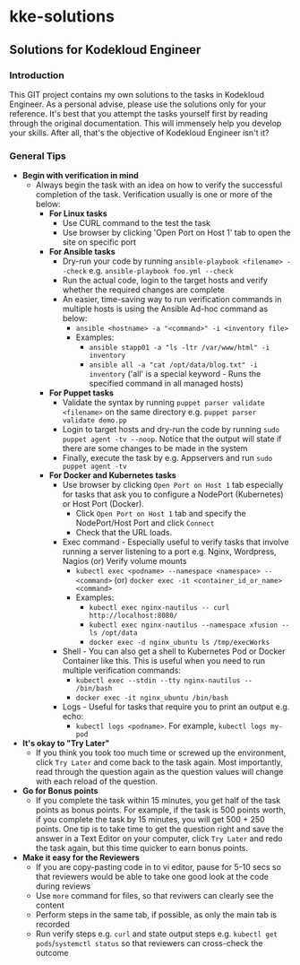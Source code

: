 # kke-solutions
## Solutions for Kodekloud Engineer
### Introduction
This GIT project contains my own solutions to the tasks in Kodekloud Engineer. As a personal advise, please use the solutions only for your reference. It's best that you attempt the tasks yourself first by reading through the original documentation. This will immensely help you develop your skills. After all, that's the objective of Kodekloud Engineer isn't it?

### General Tips
* **Begin with verification in mind**
    * Always begin the task with an idea on how to verify the successful completion of the task. Verification usually is one or more of the below:
      * **For Linux tasks**
        * Use CURL command to the test the task
        * Use browser by clicking 'Open Port on Host 1' tab to open the site on specific port
      * **For Ansible tasks**
        * Dry-run your code by running `ansible-playbook <filename> --check` e.g. `ansible-playbook foo.yml --check`
        * Run the actual code, login to the target hosts and verify whether the required changes are complete
        * An easier, time-saving way to run verification commands in multiple hosts is using the Ansible Ad-hoc command as below:
          * `ansible <hostname> -a "<command>" -i <inventory file>`
          * Examples:
            * `ansible stapp01 -a "ls -ltr /var/www/html" -i inventory`
            * `ansible all -a "cat /opt/data/blog.txt" -i inventory` ('all' is a special keyword - Runs the specified command in all managed hosts)
      * **For Puppet tasks**
        * Validate the syntax by running `puppet parser validate <filename>` on the same directory e.g. `puppet parser validate demo.pp`
        * Login to target hosts and dry-run the code by running `sudo puppet agent -tv --noop`. Notice that the output will state if there are some changes to be made in the system
        * Finally, execute the task by e.g. Appservers and run `sudo puppet agent -tv` 
      * **For Docker and Kubernetes tasks**
        * Use browser by clicking `Open Port on Host 1` tab especially for tasks that ask you to configure a NodePort (Kubernetes) or Host Port (Docker). 
          * Click `Open Port on Host 1` tab and specify the NodePort/Host Port and click `Connect`
          * Check that the URL loads.
        * Exec command - Especially useful to verify tasks that involve running a server listening to a port e.g. Nginx, Wordpress, Nagios (or) Verify volume mounts
          * `kubectl exec <podname> --namespace <namespace> -- <command>` (or) `docker exec -it <container_id_or_name> <command>`
          * Examples:
            * `kubectl exec nginx-nautilus -- curl http://localhost:8080/`
            * `kubectl exec nginx-nautilus --namespace xfusion -- ls /opt/data`
            * `docker exec -d nginx_ubuntu ls /tmp/execWorks`
        * Shell - You can also get a shell to Kubernetes Pod or Docker Container like this. This is useful when you need to run multiple verification commands:
          * `kubectl exec --stdin --tty nginx-nautilus -- /bin/bash`
          * `docker exec -it nginx_ubuntu /bin/bash` 
        * Logs - Useful for tasks that require you to print an output e.g. echo:
          * `kubectl logs <podname>`. For example, `kubectl logs my-pod`       
* **It's okay to "Try Later"**
  * If you think you took too much time or screwed up the environment, click `Try Later` and come back to the task again. Most importantly, read through the question again as the question values will change with each reload of the question.
* **Go for Bonus points**
  * If you complete the task within 15 minutes, you get half of the task points as bonus points. For example, if the task is 500 points worth, if you complete the task by 15 minutes, you will get 500 + 250 points. One tip is to take time to get the question right and save the answer in a Text Editor on your computer, click `Try Later` and redo the task again, but this time quicker to earn bonus points.
* **Make it easy for the Reviewers** 
  * If you are copy-pasting code in to vi editor, pause for 5-10 secs so that reviewers would be able to take one good look at the code during reviews
  * Use `more` command for files, so that reviwers can clearly see the content
  * Perform steps in the same tab, if possible, as only the main tab is recorded
  * Run verify steps e.g. `curl` and state output steps e.g. `kubectl get pods`/`systemctl status` so that reviewers can cross-check the outcome


